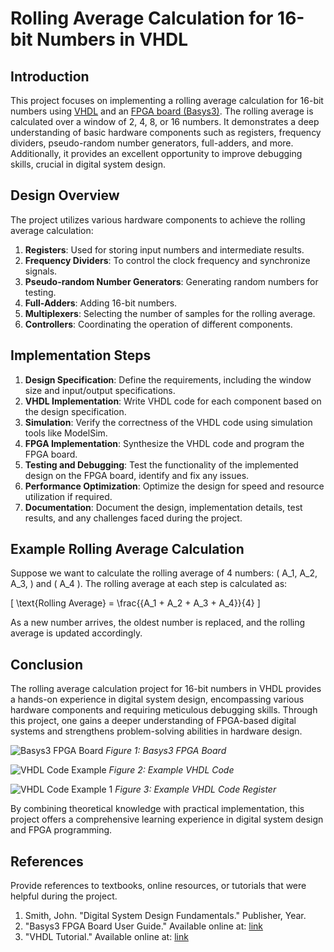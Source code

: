 # Rolling Average Calculation for 16-bit Numbers in VHDL

## Introduction

This project focuses on implementing a rolling average calculation for 16-bit numbers using [VHDL](https://en.wikipedia.org/wiki/VHDL) and an [FPGA board (Basys3)](https://digilent.com/reference/programmable-logic/basys-3/start). The rolling average is calculated over a window of 2, 4, 8, or 16 numbers. It demonstrates a deep understanding of basic hardware components such as registers, frequency dividers, pseudo-random number generators, full-adders, and more. Additionally, it provides an excellent opportunity to improve debugging skills, crucial in digital system design.

## Design Overview

The project utilizes various hardware components to achieve the rolling average calculation:

1. **Registers**: Used for storing input numbers and intermediate results.
2. **Frequency Dividers**: To control the clock frequency and synchronize signals.
3. **Pseudo-random Number Generators**: Generating random numbers for testing.
4. **Full-Adders**: Adding 16-bit numbers.
5. **Multiplexers**: Selecting the number of samples for the rolling average.
6. **Controllers**: Coordinating the operation of different components.

## Implementation Steps

1. **Design Specification**: Define the requirements, including the window size and input/output specifications.
2. **VHDL Implementation**: Write VHDL code for each component based on the design specification.
3. **Simulation**: Verify the correctness of the VHDL code using simulation tools like ModelSim.
4. **FPGA Implementation**: Synthesize the VHDL code and program the FPGA board.
5. **Testing and Debugging**: Test the functionality of the implemented design on the FPGA board, identify and fix any issues.
6. **Performance Optimization**: Optimize the design for speed and resource utilization if required.
7. **Documentation**: Document the design, implementation details, test results, and any challenges faced during the project.

## Example Rolling Average Calculation

Suppose we want to calculate the rolling average of 4 numbers: \( A_1, A_2, A_3, \) and \( A_4 \). The rolling average at each step is calculated as:

\[ \text{Rolling Average} = \frac{{A_1 + A_2 + A_3 + A_4}}{4} \]

As a new number arrives, the oldest number is replaced, and the rolling average is updated accordingly.

## Conclusion

The rolling average calculation project for 16-bit numbers in VHDL provides a hands-on experience in digital system design, encompassing various hardware components and requiring meticulous debugging skills. Through this project, one gains a deeper understanding of FPGA-based digital systems and strengthens problem-solving abilities in hardware design.

![Basys3 FPGA Board](file:///C:/Users/TudorB/Pictures/Screenshots/Screenshot%202024-04-09%20190226.png)
*Figure 1: Basys3 FPGA Board*

![VHDL Code Example](file:///C:/Users/TudorB/Pictures/Screenshots/Screenshot%202024-04-09%20190743.png)
*Figure 2: Example VHDL Code*

![VHDL Code Example 1](file:///C:/Users/TudorB/Pictures/Screenshots/Screenshot%202024-04-09%20191029.png)
*Figure 3: Example VHDL Code Register*

By combining theoretical knowledge with practical implementation, this project offers a comprehensive learning experience in digital system design and FPGA programming.

## References

Provide references to textbooks, online resources, or tutorials that were helpful during the project.

1. Smith, John. "Digital System Design Fundamentals." Publisher, Year.
2. "Basys3 FPGA Board User Guide." Available online at: [link](https://www.digilentinc.com/)
3. "VHDL Tutorial." Available online at: [link](https://www.vhdltutorial.com/)
